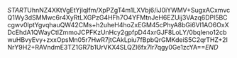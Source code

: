 $START$UhnNZ4XKtVgEtYjIqlfm/XpPZgT4m1LXVbj6/iJ0iYWMV+SugxACxmvcQ1Wy3dSMMwc6r4XyRtLXGPzG4HFh7O4YFMtnJeH6EZUij3VAzq6DPl5BCcgwv0lptYgvqhauQW42CMs+h2uheH4hoZxEGM45cPhyA8bGi6Vl1AO6OxXDcEhdA1QWayCtIZmmoJCPFKzUnHcy2gpfpD44xrGJF8LoLY/0bqIeno12cbwuHBvyEvy+zxxOpsMn05r7HwR7jtCAkLpiu7fBpbQrGMKdeiS5C2qrTHZ+2INrY9H2+RAVndmE3TZ1GR7b1UrVKX4SLQZl6fx7lr7qgy0Ge1zcYA==$END$